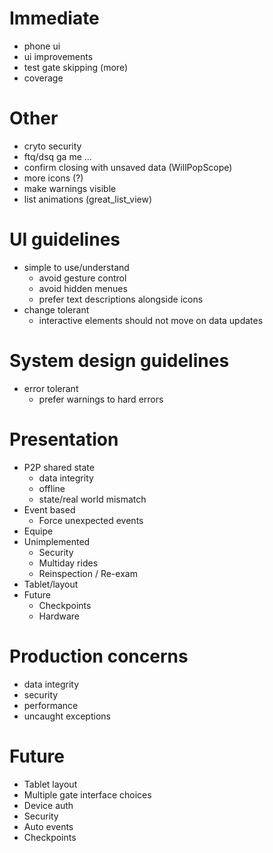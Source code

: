 
# Immediate
 - phone ui
 - ui improvements
 - test gate skipping (more)
 - coverage

# Other
 - cryto security
 - ftq/dsq ga me ...
 - confirm closing with unsaved data (WillPopScope)
 - more icons (?)
 - make warnings visible
 - list animations (great_list_view)

# UI guidelines
 - simple to use/understand
	- avoid gesture control
	- avoid hidden menues
	- prefer text descriptions alongside icons
 - change tolerant
	- interactive elements should not move on data updates

# System design guidelines
 - error tolerant
	- prefer warnings to hard errors

# Presentation
 - P2P shared state
	- data integrity
	- offline
	- state/real world mismatch
 - Event based
	- Force unexpected events
 - Equipe
 - Unimplemented
	- Security
	- Multiday rides
	- Reinspection / Re-exam
 - Tablet/layout
 - Future
	- Checkpoints
	- Hardware

# Production concerns
 - data integrity
 - security
 - performance
 - uncaught exceptions

# Future
 - Tablet layout
 - Multiple gate interface choices
 - Device auth
 - Security
 - Auto events
 - Checkpoints
